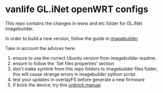vanlife GL.iNet openWRT configs
===

This repo contains the changes in www and etc folder for GL.iNet imagebuilder.

In order to build a new version, follow the guide in [imagebuilder](https://github.com/gl-inet/imagebuilder/)

Take in account the advices here:

1. ensure to use the correct Ubuntu version from imagebuilder readme.
2. ensure to follow the 'Set files properties' section
3. don't make symlink from this repo folders to imagebuilder files folder, this will cause strange errors in imagebuilder python script
4. test your updates in overlayFS before generate a new firmware
5. if brick the device, try this [unbrick manual](https://docs.gl-inet.com/router/en/3/tutorials/debrick/)
